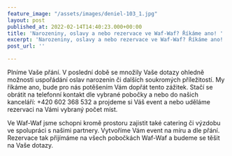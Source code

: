 ```yaml
---
feature_image: "/assets/images/deniel-103_1.jpg"
layout: post
published_at: 2022-02-14T14:40:23.000+00:00
title: 'Narozeniny, oslavy a nebo rezervace ve Waf-Waf? Říkáme ano! '
excerpt: 'Narozeniny, oslavy a nebo rezervace ve Waf-Waf? Říkáme ano! '
post_url: ''

---
```

Plníme Vaše přání. V poslední době se množily Vaše dotazy ohledně možnosti uspořádání oslav narozenin či dalších soukromých příležitostí. My říkáme ano, bude pro nás potěšením Vám dopřát tento zážitek. Stačí se obrátit na telefonní kontakt dle vybrané pobočky a nebo do našich kanceláří: +420 602 368 532 a projdeme si Váš event a nebo uděláme rezervaci na Vámi vybraný počet míst.   
  
Ve Waf-Waf jsme schopni kromě prostoru zajistit také catering či výzdobu ve spolupráci s našimi partnery. Vytvoříme Vám event na míru a dle přání. Rezervace tak přijímáme na všech pobočkách Waf-Waf a budeme se těšit na Vaše dotazy.